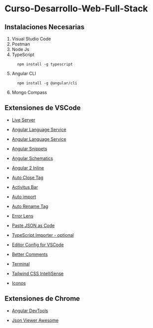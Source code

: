# Curso-Desarrollo-Web-Full-Stack

## Instalaciones Necesarias

1. Visual Studio Code
2. Postman
3. Node Js
4. TypeScript
   <pre>
     <code>npm install -g typescript</code>
   </pre>
6. Angular CLI
   <pre>
     <code>npm install -g @angular/cli</code>
   </pre>
8. Mongo Compass


## Extensiones de VSCode

<ul>
   <li>
    <p dir="auto"><a href="https://marketplace.visualstudio.com/items?itemName=ritwickdey.LiveServer" rel="nofollow">Live Server</a></p>
  </li>
  <li>
    <p dir="auto"><a href="https://marketplace.visualstudio.com/items?itemName=Angular.ng-template" rel="nofollow">Angular Language Service</a></p>
  </li>
  <li>
    <p dir="auto"><a href="https://marketplace.visualstudio.com/items?itemName=Angular.ng-template" rel="nofollow">Angular Language Service</a></p>
  </li>
  <li>
    <p dir="auto"><a href="https://marketplace.visualstudio.com/items?itemName=johnpapa.Angular2" rel="nofollow">Angular Snippets</a></p>
  </li>
  <li>
    <p dir="auto"><a href="https://marketplace.visualstudio.com/items?itemName=cyrilletuzi.angular-schematics" rel="nofollow">Angular Schematics</a></p>
  </li>
  <li>
    <p dir="auto"><a href="https://marketplace.visualstudio.com/items?itemName=natewallace.angular2-inline" rel="nofollow">Angular 2 Inline</a></p>
  </li>
  <li>
    <p dir="auto"><a href="https://marketplace.visualstudio.com/items?itemName=formulahendry.auto-close-tag" rel="nofollow">Auto Close Tag</a></p>
  </li>
  <li>
    <p dir="auto"><a href="https://marketplace.visualstudio.com/items?itemName=Gruntfuggly.activitusbar" rel="nofollow">Activitus Bar</a></p>
  </li>
  <li>
    <p dir="auto"><a href="https://marketplace.visualstudio.com/items?itemName=steoates.autoimport" rel="nofollow">Auto import</a></p>
  </li>
  <li>
    <p dir="auto"><a href="https://marketplace.visualstudio.com/items?itemName=formulahendry.auto-rename-tag" rel="nofollow">Auto Rename Tag</a></p>
  </li>
  <li>
    <p dir="auto"><a href="https://marketplace.visualstudio.com/items?itemName=usernamehw.errorlens" rel="nofollow">Error Lens</a></p>
  </li>
  <li>
    <p dir="auto"><a href="https://marketplace.visualstudio.com/items?itemName=quicktype.quicktype" rel="nofollow">Paste JSON as Code</a></p>
  </li>
  <li>
    <p dir="auto"><a href="https://marketplace.visualstudio.com/items?itemName=pmneo.tsimporter" rel="nofollow">TypeScript Importer - optional</a></p>
  </li>
  <li>
    <p dir="auto"><a href="https://marketplace.visualstudio.com/items?itemName=EditorConfig.EditorConfig" rel="nofollow">Editor Config for VSCode</a></p>
  </li>
  <li>
    <p dir="auto"><a href="https://marketplace.visualstudio.com/items?itemName=aaron-bond.better-comments" rel="nofollow">Better Comments</a></p>
  </li>
  <li>
    <p dir="auto"><a href="https://marketplace.visualstudio.com/items?itemName=formulahendry.terminal" rel="nofollow">Terminal</a></p>
  </li>
  <li>
    <p dir="auto"><a href="https://marketplace.visualstudio.com/items?itemName=bradlc.vscode-tailwindcss" rel="nofollow">Tailwind CSS IntelliSense</a></p>
  </li>
  <li>
    <p dir="auto"><a href="https://marketplace.visualstudio.com/items?itemName=PKief.material-icon-theme" rel="nofollow">Iconos</a></p>
  </li>
</ul>

## Extensiones de Chrome
<ul>
  <li>
  <p dir="auto"><a href="https://chrome.google.com/webstore/detail/angular-devtools/ienfalfjdbdpebioblfackkekamfmbnh/related" rel="nofollow">Angular DevTools</a></p>
  </li>
  <li>
  <p dir="auto"><a href="https://chrome.google.com/webstore/detail/json-viewer-pro/eifflpmocdbdmepbjaopkkhbfmdgijcc" rel="nofollow">Json Viewer Awesome</a></p>
  </li>
</ul>

